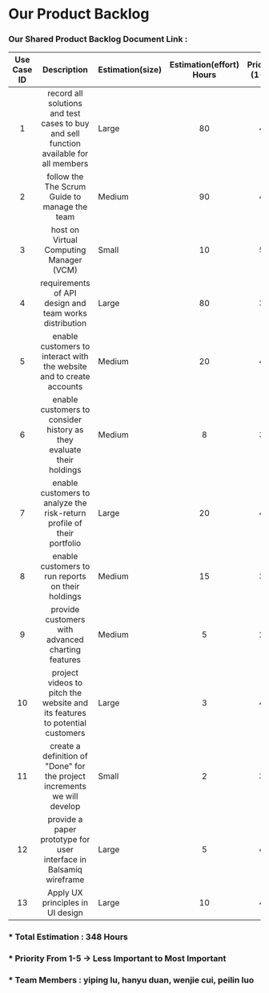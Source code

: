 # Our Product Backlog

### Our Shared Product Backlog Document Link : 

| Use Case ID |                         Description                          | Estimation(size) | Estimation(effort) Hours | Priority (1-5) |                   Developer                   |
| :---------: | :----------------------------------------------------------: | ---------------- | :----------------------: | :------------: | :-------------------------------------------: |
|      1      | record all solutions and test cases to buy and sell function available for all members | Large            |            80            |       4        |             yiping lu, hanyu duan             |
|      2      |        follow the The Scrum Guide to manage the team         | Medium           |            90            |       4        | yiping lu, hanyu duan, wenjie cui, peilin luo |
|      3      |           host on Virtual Computing Manager (VCM)            | Small            |            10            |       5        |                  peilin luo                   |
|      4      |    requirements of API design and team works distribution    | Large            |            80            |       3        |            hanyu duan, wenjie cui             |
|      5      | enable customers to interact with the website and to create accounts | Medium           |            20            |       4        |             yiping lu, hanyu duan             |
|      6      | enable customers to consider history as they evaluate their holdings | Medium           |            8             |       3        |             peilin luo, yiping lu             |
|      7      | enable customers to analyze the risk-return profile of their portfolio | Large            |            20            |       4        |            hanyu duan, wenjie cui             |
|      8      |      enable customers to run reports on their holdings       | Medium           |            15            |       3        |            wenjie cui, peilin luo             |
|      9      |      provide customers with advanced charting features       | Medium           |            5             |       2        |             wenjie cui, yiping lu             |
|     10      | project videos to pitch the website and its features to potential customers | Large            |            3             |       4        | yiping lu, hanyu duan, wenjie cui, peilin luo |
|     11      | create a definition of "Done" for the project increments we will develop | Small            |            2             |       3        | yiping lu, hanyu duan, wenjie cui, peilin luo |
|     12      | provide a paper prototype for user interface in Balsamiq wireframe | Large            |            5             |       4        |             peilin luo, yiping lu             |
|     13      |               Apply UX principles in UI design               | Large            |            10            |       4        |             yiping lu, hanyu duan             |

### * Total Estimation : 348 Hours

### * Priority From 1-5  -> Less Important to Most Important

### * Team Members : yiping lu, hanyu duan, wenjie cui, peilin luo